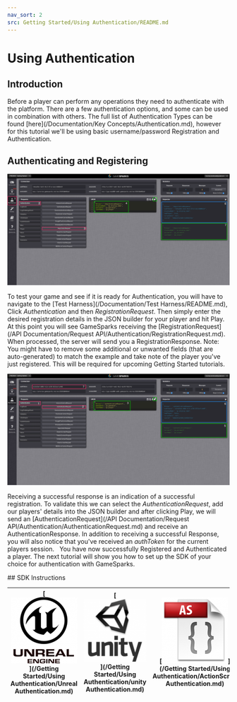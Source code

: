```yaml
---
nav_sort: 2
src: Getting Started/Using Authentication/README.md
---
```


# Using Authentication

## Introduction

Before a player can perform any operations they need to authenticate with the platform. There are a few authentication options, and some can be used in combination with others. The full list of Authentication Types can be found [here](/Documentation/Key Concepts/Authentication.md), however for this tutorial we'll be using basic username/password Registration and Authentication.

## Authenticating and Registering

![](img/UsingAuthentication/1.png)

To test your game and see if it is ready for Authentication, you will have to navigate to the [Test Harness](/Documentation/Test Harness/README.md), Click *Authentication* and then *RegistrationRequest*. Then simply enter the desired registration details in the JSON builder for your player and hit Play. At this point you will see GameSparks receiving the [RegistrationRequest](/API Documentation/Request API/Authentication/RegistrationRequest.md). When processed, the server will send you a RegistrationResponse. Note: You might have to remove some additional or unwanted fields (that are auto-generated) to match the example and take note of the player you've just registered. This will be required for upcoming Getting Started tutorials.

![](img/UsingAuthentication/2.png)

Receiving a successful response is an indication of a successful registration. To validate this we can select the *AuthenticationRequest*, add our players' details into the JSON builder and after clicking Play, we will send an [AuthenticationRequest](/API Documentation/Request API/Authentication/AuthenticationRequest.md) and receive an AuthenticationResponse. In addition to receiving a successful Response, you will also notice that you've received an *authToken* for the current players session.
 
You have now successfully Registered and Authenticated a player. The next tutorial will show you how to set up the SDK of your choice for authentication with GameSparks.      

## SDK Instructions

|[![](../img/URLogo.png)](/Getting Started/Using Authentication/Unreal Authentication.md)   |[![](../img/UTLogo.png)](/Getting Started/Using Authentication/unity Authentication.md)   |[![](../img/ASLogo.png)](/Getting Started/Using Authentication/ActionScript Authentication.md)   |
|---|---|---|
